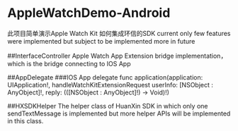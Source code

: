 # AppleWatchDemo-Android
此项目简单演示Apple Watch Kit 如何集成环信的SDK
current only few features were implemented but subject to be implemented more in future

##InterfaceController
Apple Watch App Extension bridge implementation，which is the bridge connecting to IOS App

##AppDelegate
###IOS App delegate
func application(application: UIApplication!, handleWatchKitExtensionRequest userInfo: [NSObject : AnyObject]!, reply: (([NSObject : AnyObject]!) -> Void)!)

##HXSDKHelper
The helper class of HuanXin SDK in which only one sendTextMessage is implemented but more helper APIs will be implemented in this class.
